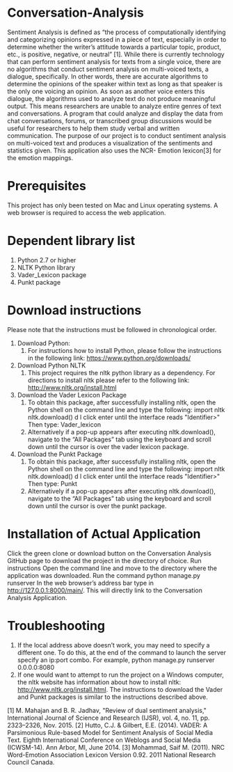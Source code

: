 # Conversation-Analysis
Sentiment Analysis is defined as “the process of computationally identifying and categorizing opinions expressed in a piece of text, especially in order to determine whether the writer’s attitude towards a particular topic, product, etc., is positive, negative, or neutral” [1]. While there is currently technology that can perform sentiment analysis for texts from a single voice, there are no algorithms that conduct sentiment analysis on multi-voiced texts, a dialogue, specifically. In other words, there are accurate algorithms to determine the opinions of the speaker within text as long as that speaker is the only one voicing an opinion. As soon as another voice enters this dialogue, the algorithms used to analyze text do not produce meaningful output. This means researchers are unable to analyze entire genres of text and conversations. A program that could analyze and display the data from chat conversations, forums, or transcribed group discussions would be useful for researchers to help them study verbal and written communication.
The purpose of our project is to conduct sentiment analysis on multi-voiced text and produces a visualization of the sentiments and statistics given. This application also uses the NCR- Emotion lexicon[3] for the emotion mappings. 

# Prerequisites 
This project has only been tested on Mac and Linux operating systems.
A web browser is required to access the web application.

# Dependent library list
  1. Python 2.7 or higher
  2. NLTK Python library
  3. Vader_Lexicon package
  4. Punkt package 

# Download instructions
  Please note that the instructions must be followed in chronological order. 
  1. Download Python:
      1. For instructions how to install Python, please follow the instructions in the following link: https://www.python.org/downloads/ 
  2. Download Python NLTK
      1. This project requires the nltk python library as a dependency. For directions to install nltk please refer to the following link:          
    http://www.nltk.org/install.html
  3. Download the Vader Lexicon Package
      1. To obtain this package, after successfully installing nltk, open the Python shell on the command line and type the following:
        import nltk
        nltk.download()
        d
        l
        click enter until the interface reads "Identifier>" Then type:
        Vader_lexicon
      2. Alternatively if a pop-up appears after executing nltk.download(), navigate to the “All Packages” tab using the keyboard and scroll down until the cursor is over the vader lexicon package.
  4. Download the Punkt Package
      1. To obtain this package, after successfully installing nltk, open the Python shell on the command line and type the following:
        import nltk
        nltk.download()
        d
        l
        click enter until the interface reads "Identifier>" Then type:
        Punkt
      2. Alternatively if a pop-up appears after executing nltk.download(), navigate to the “All Packages” tab using the keyboard and scroll down until the cursor is over the punkt package.

# Installation of Actual Application
Click the green clone or download button on the Conversation Analysis GitHub page to download the project in the directory of choice. 
Run instructions
Open the command line and move to the directory where the application was downloaded.
Run the command python manage.py runserver
In the web browser’s address bar type in http://127.0.0.1:8000/main/. This will directly link to the Conversation Analysis Application.

# Troubleshooting
  1. If the local address above doesn’t work, you may need to specify a different one. To do this, at the end of the command to launch the server specify an ip:port combo. For example, python manage.py runserver 0.0.0.0:8080
  2. If one would want to attempt to run the project on a Windows computer, the nltk website has information about how to install nltk: http://www.nltk.org/install.html. The instructions to download the Vader and Punkt packages is similar to the instructions described above.   

[1] M. Mahajan and B. R. Jadhav, "Review of dual sentiment analysis," International Journal of Science and Research (IJSR), vol. 4, no. 11, pp. 2323–2326, Nov. 2015.
[2] Hutto, C.J. & Gilbert, E.E. (2014). VADER: A Parsimonious Rule-based Model for Sentiment Analysis of Social Media Text. Eighth International Conference on Weblogs and Social Media (ICWSM-14). Ann Arbor, MI, June 2014.
[3]  Mohammad, Saif M. (2011). NRC Word-Emotion Association Lexicon Version 0.92. 2011 National Research Council Canada.
